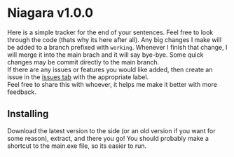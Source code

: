 # Niagara v1.0.0

Here is a simple tracker for the end of your sentences. Feel free to look through the code (thats why its here after all). Any big changes I make will be added to a branch prefixed with `working`. Whenever I finish that change, I will merge it into the main brach and it will say bye-bye. Some quick changes may be commit directly to the main branch.  
If there are any issues or features you would like added, then create an issue in the [issues tab](https://github.com/Nater0214/Niagara/issues) with the appropriate label.  
Feel free to share this with whoever, it helps me make it better with more feedback.

## Installing
Download the latest version to the side (or an old version if you want for some reason), extract, and there you go! You should probably make a shortcut to the main.exe file, so its easier to run.
